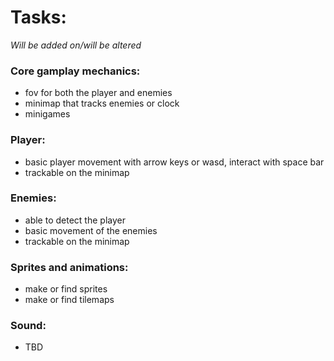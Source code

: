 # Tasks:

_Will be added on/will be altered_

### Core gamplay mechanics:

- fov for both the player and enemies
- minimap that tracks enemies or clock
- minigames

### Player:

- basic player movement with arrow keys or wasd, interact with space bar
- trackable on the minimap

### Enemies:

- able to detect the player
- basic movement of the enemies
- trackable on the minimap

### Sprites and animations:

- make or find sprites
- make or find tilemaps

### Sound:

- TBD
